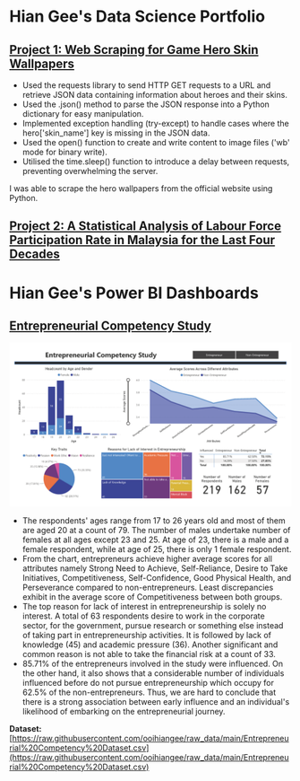 # Hian Gee's Data Science Portfolio

## [Project 1: Web Scraping for Game Hero Skin Wallpapers](https://github.com/ooihiangee/Data-Science-Projects/tree/main/1.%20Web%20Scraping%20for%20Game%20Hero%20Skin%20Wallpapers)
* Used the requests library to send HTTP GET requests to a URL and retrieve JSON data containing information about heroes and their skins.
* Used the .json() method to parse the JSON response into a Python dictionary for easy manipulation.
* Implemented exception handling (try-except) to handle cases where the hero['skin_name'] key is missing in the JSON data.
* Used the open() function to create and write content to image files ('wb' mode for binary write).
* Utilised the time.sleep() function to introduce a delay between requests, preventing overwhelming the server.

I was able to scrape the hero wallpapers from the official website using Python.

## [Project 2: A Statistical Analysis of Labour Force Participation Rate in Malaysia for the Last Four Decades](https://github.com/ooihiangee/Data-Science-Projects/tree/main/1.%20Web%20Scraping%20for%20Game%20Hero%20Skin%20Wallpapers)

# Hian Gee's Power BI Dashboards

## [Entrepreneurial Competency Study](https://app.powerbi.com/groups/me/reports/1515d8b6-1efb-417a-ab6a-50bffe05a2ba/ReportSection?experience=power-bi)
![Entrepreneurial Competency Study Dashboard](https://raw.githubusercontent.com/ooihiangee/Data-Science-Projects/main/images/Entrepreneurial%20Competency.png)

* The respondents' ages range from 17 to 26 years old and most of them are aged 20 at a count of 79. The number of males undertake number of females at all ages except 23 and 25. At age of 23, there is a male and a female respondent, while at age of 25, there is only 1 female respondent.
* From the chart, entrepreneurs achieve higher average scores for all attributes namely Strong Need to Achieve, Self-Reliance, Desire to Take Initiatives, Competitiveness, Self-Confidence, Good Physical Health, and Perseverance compared to non-entrepreneurs. Least discrepancies exhibit in the average score of Competitiveness between both groups.
* The top reason for lack of interest in entrepreneurship is solely no interest. A total of 63 respondents desire to work in the corporate sector, for the government, pursue research or something else instead of taking part in entrepreneurship activities. It is followed by lack of knowledge (45) and academic pressure (36). Another significant and common reason is not able to take the financial risk at a count of 33.
* 85.71% of the entrepreneurs involved in the study were influenced. On the other hand, it also shows that a considerable number of individuals influenced before do not pursue entrepreneurship which occupy for 62.5% of the non-entrepreneurs. Thus, we are hard to conclude that there is a strong association between early influence and an individual's likelihood of embarking on the entrepreneurial journey.

**Dataset:** [https://raw.githubusercontent.com/ooihiangee/raw_data/main/Entrepreneurial%20Competency%20Dataset.csv](https://raw.githubusercontent.com/ooihiangee/raw_data/main/Entrepreneurial%20Competency%20Dataset.csv)
